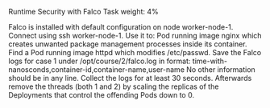 Runtime Security with Falco
Task weight: 4%


Falco is installed with default configuration on node worker-node-1. Connect using ssh worker-node-1. Use it to:
Pod running image nginx which creates unwanted package management processes inside its container. Find a Pod running image httpd which modifies /etc/passwd. Save the Falco logs for case 1 under /opt/course/2/falco.log in format:
time-with-nanosconds,container-id,container-name,user-name
No other information should be in any line. Collect the logs for at least 30 seconds.
Afterwards remove the threads (both 1 and 2) by scaling the replicas of the Deployments that control the offending Pods down to 0.
